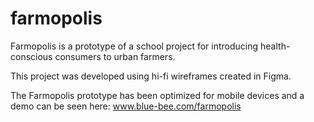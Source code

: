 # farmopolis

Farmopolis is a prototype of a school project for introducing health-conscious consumers to urban farmers. 

This project was developed using hi-fi wireframes created in Figma. 

The Farmopolis prototype has been optimized for mobile devices and a demo can be seen here: www.blue-bee.com/farmopolis


